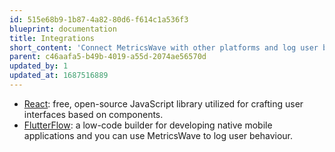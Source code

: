 ```yaml
---
id: 515e68b9-1b87-4a82-80d6-f614c1a536f3
blueprint: documentation
title: Integrations
short_content: 'Connect MetricsWave with other platforms and log user behaviour and traffic.'
parent: c46aafa5-b49b-4019-a55d-2074ae56570d
updated_by: 1
updated_at: 1687516889
---
```

- [React](/documentation/integrations/react): free, open-source JavaScript library utilized for crafting user interfaces based on components.
- [FlutterFlow](/documentation/integrations/flutterflow): a low-code builder for developing native mobile applications and you can use MetricsWave to log user behaviour.